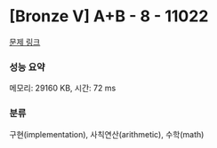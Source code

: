 # [Bronze V] A+B - 8 - 11022 

[문제 링크](https://www.acmicpc.net/problem/11022) 

### 성능 요약

메모리: 29160 KB, 시간: 72 ms

### 분류

구현(implementation), 사칙연산(arithmetic), 수학(math)

